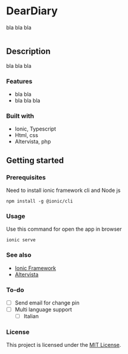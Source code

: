 # DearDiary

bla bla bla

<div align="center">
  <kbd>
    <img src="" />
  </kbd>
</div>

## Description

bla bla bla

### Features

- bla bla
- bla bla bla

### Built with

- Ionic, Typescript
- Html, css
- Altervista, php

## Getting started

### Prerequisites
Need to install ionic framework cli and Node js
```console
npm install -g @ionic/cli
```

### Usage
Use this command for open the app in browser
```console
ionic serve
```

### See also

- [Ionic Framework](https://ionicframework.com/)
- [Altervista](https://altervista.org)

### To-do

- [ ] Send email for change pin
- [ ] Multi language support
  - [ ] Italian

### License

This project is licensed under the [MIT License](LICENSE.md).
